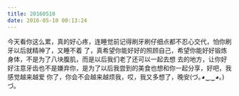 ```yaml
---
title: 20160510
date: 2016-05-10 00:13:24
---
```

今天看你这么累，真的好心疼，连睡觉前记得刷牙刷仔细点都不忍心交代，怕你刷牙以后就精神了，又睡不着
了，真希望你能好好的照顾自己，希望你能好好锻炼身体，不是为了八块腹肌，而是以后我们老了还可以一起去想
去的地方，让你好好注意牙齿也不是嫌弃你，是为了以后我尝到的美食也想和你一起分享，好吧，我感觉越来越爱
你了，你会不会越来越烦我，哎，我又多想了，晚安(づ｡◕‿‿◕｡)づ。
